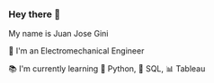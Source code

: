 ### Hey there 👋
My name is Juan Jose Gini

👷 I'm an  Electromechanical Engineer

📚 I'm currently learning 🐍 Python, 💽 SQL, 📊 Tableau
<!--
**qbk90/qbk90** is a ✨ _special_ ✨ repository because its `README.md` (this file) appears on your GitHub profile.

Here are some ideas to get you started:

- 🔭 I’m currently working on ...
- 🌱 I’m currently learning ...
- 👯 I’m looking to collaborate on ...
- 🤔 I’m looking for help with ...
- 💬 Ask me about ...
- 📫 How to reach me: ...
- 😄 Pronouns: ...
- ⚡ Fun fact: ...
-->
